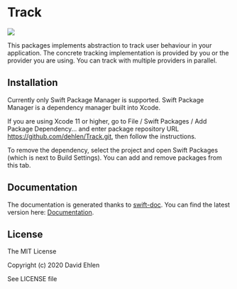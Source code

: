 # Track
<img src="https://img.shields.io/badge/supports-Swift%20Package%20Manager-green.svg">

This packages implements abstraction to track user behaviour in your application. The concrete tracking implementation is provided by you or the provider you are using. You can track with multiple providers in parallel. 

## Installation

Currently only Swift Package Manager is supported. 
Swift Package Manager is a dependency manager built into Xcode.

If you are using Xcode 11 or higher, go to File / Swift Packages / Add Package Dependency... and enter package repository URL https://github.com/dehlen/Track.git, then follow the instructions.

To remove the dependency, select the project and open Swift Packages (which is next to Build Settings). You can add and remove packages from this tab.

## Documentation
The documentation is generated thanks to [swift-doc](https://github.com/SwiftDocOrg/swift-doc).
You can find the latest version here: [Documentation](./Documentation).

## License
The MIT License

Copyright (c) 2020 David Ehlen

See LICENSE file

